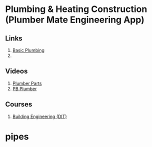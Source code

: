 # Plumbing & Heating Construction (Plumber Mate Engineering App)



## Links
1. [Basic Plumbing](https://www.abctlc.com/downloads/courses/Plumbing.pdf)
2. []()



## Videos
1. [Plumber Parts](https://www.youtube.com/user/plumberparts/playlists)
2. [PB Plumber](https://www.youtube.com/user/ImSanderCohen/featured)



## Courses
1. [Building Engineering (DIT)](http://www.dit.ie/studyatdit/part-time/programmescourses/allcourses/buildingengineeringdt6030.html)

# pipes
